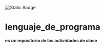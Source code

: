 ![Static Badge](https://img.shields.io/badge/Python-13?style=for-the-badge&logo=Python&logoColor=blue&logoSize=small&labelColor=red)

# lenguaje_de_programa
**es un repositorio de las actividades de clase**


